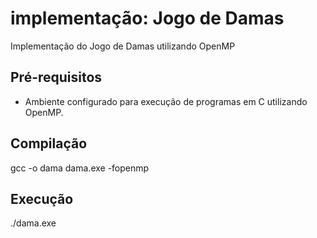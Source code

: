 # implementação: Jogo de Damas
Implementação do Jogo de Damas utilizando OpenMP

## Pré-requisitos

- Ambiente configurado para execução de programas em C utilizando OpenMP.

## Compilação

gcc -o dama dama.exe -fopenmp

## Execução

./dama.exe
